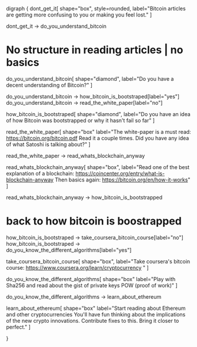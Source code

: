 digraph {
  dont_get_it[
    shape="box",
    style=rounded,
    label="Bitcoin articles are getting more confusing to you or making you feel lost."
  ]

  dont_get_it -> do_you_understand_bitcoin

  # No structure in reading articles | no basics

  do_you_understand_bitcoin[
    shape="diamond",
    label="Do you have a decent understanding
    of Bitcoin?"
  ]

  do_you_understand_bitcoin -> how_bitcoin_is_bootstraped[label="yes"]
  do_you_understand_bitcoin -> read_the_white_paper[label="no"]

  how_bitcoin_is_bootstraped[
    shape="diamond",
    label="Do you have an idea of how Bitcoin was
    bootstrapped or why it hasn't fail so far"
  ]

  read_the_white_paper[
    shape="box"
    label="The white-paper is a must read:
    https://bitcoin.org/bitcoin.pdf
    Read it a couple times. Did you have any idea
    of what Satoshi is talking about?"
  ]

  read_the_white_paper -> read_whats_blockchain_anyway

  read_whats_blockchain_anyway[
    shape="box",
    label="Read one of the best explanation of a blockchain:
    https://coincenter.org/entry/what-is-blockchain-anyway
    Then basics again: https://bitcoin.org/en/how-it-works"
  ]

  read_whats_blockchain_anyway -> how_bitcoin_is_bootstrapped

  # back to how bitcoin is boostrapped
  how_bitcoin_is_bootstraped -> take_coursera_bitcoin_course[label="no"]
  how_bitcoin_is_bootstraped -> do_you_know_the_different_algorithms[label="yes"]


  take_coursera_bitcoin_course[
    shape="box",
    label="Take coursera's bitcoin course:
    https://www.coursera.org/learn/cryptocurrency
    "
  ]

  do_you_know_the_different_algorithms[
    shape="box"
    label="Play with Sha256 and read about
    the gist of private keys
    POW (proof of work)"
  ]

  do_you_know_the_different_algorithms -> learn_about_ethereum

  learn_about_ethereum[
    shape="box"
    label="Start reading about Ethereum and other cryptocurrencies
    You'll have fun thinking about the implications of the new crypto
    innovations. Contribute fixes to this. Bring it closer to perfect."
  ]

}